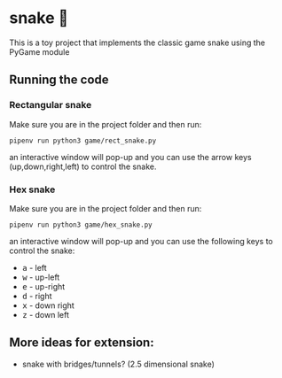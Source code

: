 # snake :snake:

This is a toy project that implements the classic game snake using the PyGame module

## Running the code
### Rectangular snake
Make sure you are in the project folder and then run:
```
pipenv run python3 game/rect_snake.py
```
an interactive window will pop-up and you can use the arrow keys (up,down,right,left) to control the snake. 

### Hex snake
Make sure you are in the project folder and then run:
```
pipenv run python3 game/hex_snake.py
```
an interactive window will pop-up and you can use the following keys to control the snake:
* <kbd>a</kbd> - left
* <kbd>w</kbd> - up-left
* <kbd>e</kbd> - up-right
* <kbd>d</kbd> - right
* <kbd>x</kbd> - down right
* <kbd>z</kbd> - down left


## More ideas for extension:
* snake with bridges/tunnels? (2.5 dimensional snake)
